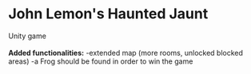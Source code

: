  # John Lemon's Haunted Jaunt

 Unity game</br></br>
 <b>Added functionalities:</b>
 -extended map (more rooms, unlocked blocked areas)
 -a Frog should be found in order to win the game
